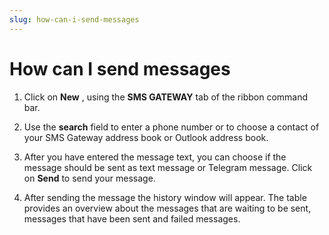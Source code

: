 ```yaml
---
slug: how-can-i-send-messages
---
```


# How can I send messages

  1. Click on **New** , using the **SMS GATEWAY** tab of the ribbon command bar.  
  
  
  
  

  2. Use the **search** field to enter a phone number or to choose a contact of your SMS Gateway address book or Outlook address book.  
  
  
  
  

  3. After you have entered the message text, you can choose if the message should be sent as text message or Telegram message. Click on **Send** to send your message.  
  

  4. After sending the message the history window will appear. The table provides an overview about the messages that are waiting to be sent, messages that have been sent and failed messages.   
  
  
  
  

  

